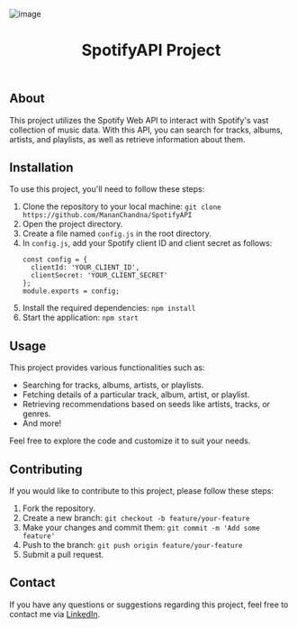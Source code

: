 ![image](https://github.com/MananChandna/SpotifyAPI/assets/139998502/9621b2e0-b572-49db-aaa0-73189c7ed2a9)


<!DOCTYPE html>
<html lang="en">
<head>
    <meta charset="UTF-8">
    <meta name="viewport" content="width=device-width, initial-scale=1.0">
    
</head>
<body>
    <header>
        <h1>SpotifyAPI Project</h1>
    </header>

  <section>
        <h2>About</h2>
        <p>This project utilizes the Spotify Web API to interact with Spotify's vast collection of music data. With this API, you can search for tracks, albums, artists, and playlists, as well as retrieve information about them.</p>
    </section>

  <section>
        <h2>Installation</h2>
        <p>To use this project, you'll need to follow these steps:</p>
        <ol>
            <li>Clone the repository to your local machine: <code>git clone https://github.com/MananChandna/SpotifyAPI</code></li>
            <li>Open the project directory.</li>
            <li>Create a file named <code>config.js</code> in the root directory.</li>
            <li>In <code>config.js</code>, add your Spotify client ID and client secret as follows:
                <pre><code>const config = {
  clientId: 'YOUR_CLIENT_ID',
  clientSecret: 'YOUR_CLIENT_SECRET'
};
module.exports = config;</code></pre>
            </li>
            <li>Install the required dependencies: <code>npm install</code></li>
            <li>Start the application: <code>npm start</code></li>
        </ol>
    </section>

  <section>
        <h2>Usage</h2>
        <p>This project provides various functionalities such as:</p>
        <ul>
            <li>Searching for tracks, albums, artists, or playlists.</li>
            <li>Fetching details of a particular track, album, artist, or playlist.</li>
            <li>Retrieving recommendations based on seeds like artists, tracks, or genres.</li>
            <li>And more!</li>
        </ul>
        <p>Feel free to explore the code and customize it to suit your needs.</p>
    </section>

  <section>
        <h2>Contributing</h2>
        <p>If you would like to contribute to this project, please follow these steps:</p>
        <ol>
            <li>Fork the repository.</li>
            <li>Create a new branch: <code>git checkout -b feature/your-feature</code></li>
            <li>Make your changes and commit them: <code>git commit -m 'Add some feature'</code></li>
            <li>Push to the branch: <code>git push origin feature/your-feature</code></li>
            <li>Submit a pull request.</li>
        </ol>
    </section>
<h2>Contact</h2>
    <p>If you have any questions or suggestions regarding this project, feel free to contact me via <a href="https://www.linkedin.com/in/manan-chandna-697588257/">LinkedIn</a>.</p>
 
</body>
</html>
